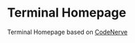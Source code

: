 # Terminal Homepage

Terminal Homepage based on [CodeNerve](https://github.com/CodeNerve/CodeNerve.github.io)
